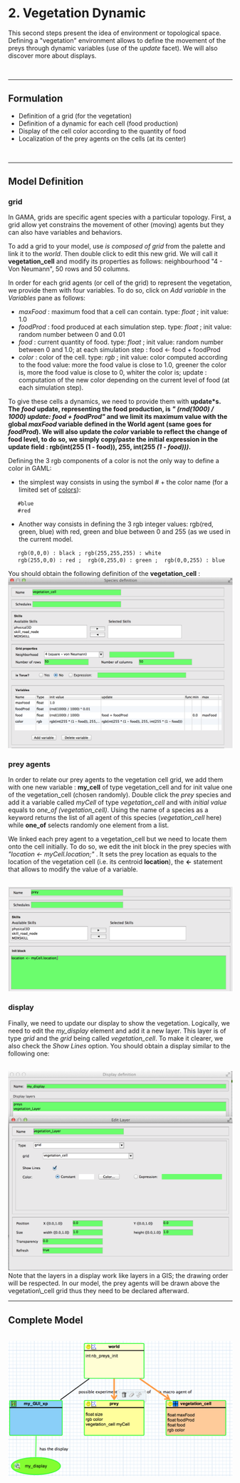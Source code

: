 # 2. Vegetation Dynamic
This second steps present the idea of environment or topological space. Defining a "vegetation" environment allows to define the movement of the preys through dynamic variables (use of the _update_ facet). We will also discover more about displays.



<br />

---


## Formulation
  * Definition of a grid (for the vegetation)
  * Definition of a dynamic for each cell (food production)
  * Display of the cell color according to the quantity of food
  * Localization of the prey agents on the cells (at its center)

<br />

---

## Model Definition

### grid

In GAMA, grids are specific agent species with a particular topology. First, a grid allow yet constrains the movement of other (moving) agents but they can also have variables and behaviors.

To add a grid to your model, use _is composed of grid_ from the palette and link it to the _world_. Then double click to edit this new grid.  We will call it **vegetation\_cell** and modify its properties as follows: neighbourhood "4 - Von Neumann", 50 rows and 50 columns.


In order for each grid agents (or cell of the grid) to represent the vegetation, we provide them with four variables. To do so, click on _Add variable_ in the _Variables_ pane as follows:

  * _maxFood_ : maximum food that a cell can contain. type: _float_ ; init value: 1.0
  * _foodProd_ : food produced at each simulation step. type: _float_ ; init value: random number between 0 and 0.01
  * _food_ : current quantity of food. type: _float_ ; init value: random number between 0 and 1.0; at each simulation step : food <- food + foodProd
  * _color_ : color of the cell. type: _rgb_ ; init value: color computed according to the food value: more the food value is close to 1.0, greener the color is, more the food value is close to 0,  whiter the color is; update : computation of the new color depending on the current level of food (at each simulation step).


To give these cells a dynamics, we need to provide them with **update\*s. The _food_ update, representing the food production, is _" (rnd(1000) / 1000) update: food + foodProd"_ and we limit its maximum value with the global _maxFood_ variable defined in the World agent (same goes for _foodProd_). We will also update the _color_ variable to reflect the change of food level, to do so, we simply copy/paste the initial expression in the update field : **rgb(int(255** (1 - food)), 255, int(255 _(1 - food)))_.**


Defining the 3 rgb components of a color is not the only way to define a color in GAML:
  * the simplest way consists in using the symbol _#_ + the color name (for a limited set of  [colors](G__Index#Constants_and_colors.md)):
```
   #blue
   #red
```
  * Another way consists in defining the 3 rgb integer values: rgb(red, green, blue) with red, green and blue between 0 and 255 (as we used in the current model.
```
   rgb(0,0,0) : black ; rgb(255,255,255) : white
   rgb(255,0,0) : red ;  rgb(0,255,0) : green ;  rgb(0,0,255) : blue
```


You should obtain the following definition of the **vegetation\_cell** :
<br />
<img src='images/Tutorials/Graphic_modelling1/09_VegetationCell.png' />
<br />

### prey agents
In order to relate our prey agents to the vegetation cell grid, we add them with one new variable : **my\_cell** of type vegetation\_cell and for init value one of the vegetation\_cell (chosen randomly).  Double click the _prey_ species and add it a variable called _myCell_ of type _vegetation\_cell_ and with _initial value_  equals to _one\_of (vegetation\_cell)_.
Using the name of a species as a keyword returns the list of all agent of this species (_vegetation\_cell_ here) while **one\_of** selects randomly one element from a list.


We linked each prey agent to a vegetation\_cell but we need to locate them onto the cell initially. To do so, we edit the init block in the prey species with _"location <- myCell.location;"_ . It sets the prey location as equals to the location of the vegetation cell (i.e. its centroid **location**),  the **<-** statement that allows to modify the value of a variable.

<br />
<img src='images/Tutorials/Graphic_modelling1/10_Prey_init_location.png' />
<br />

### display
Finally, we need to update our display to show the vegetation. Logically, we need to edit the _my\_display_ element and add it a new layer. This layer is of type _grid_ and the _grid_ being called _vegetation\_cell_. To make it clearer, we also check the _Show Lines_ option. You should obtain a display similar to the following one:

<br />
<img src='images/Tutorials/Graphic_modelling1/11_Display_grid.png' />
<br />
Note that the layers in a display work like layers in a GIS; the drawing order will be respected. In our model, the prey agents will be drawn above the vegetation\_cell grid thus they need to be declared afterward.
<br />

---

## Complete Model

<br />
<img src='images/Tutorials/Graphic_modelling1/12_Step2_complete_model.png' />